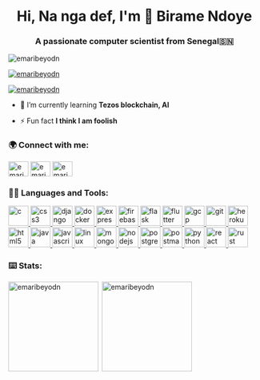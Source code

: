 <h1 align="center">Hi, Na nga def, I'm 👋 Birame Ndoye</h1>
<h3 align="center">A passionate computer scientist from Senegal🇸🇳</h3>

<p align="left"> <img src="https://komarev.com/ghpvc/?username=emaribeyodn&label=Profile%20views&color=0e75b6&style=flat" alt="emaribeyodn" /> </p>

<p align="left"> <a href="https://github.com/ryo-ma/github-profile-trophy"><img src="https://github-profile-trophy.vercel.app/?username=emaribeyodn" alt="emaribeyodn" /></a> </p>

<p align="left"> <a href="https://twitter.com/emaribeyodn" target="blank"><img src="https://img.shields.io/twitter/follow/emaribeyodn?logo=twitter&style=for-the-badge" alt="emaribeyodn" /></a> </p>

- 🌱 I’m currently learning **Tezos blockchain, AI**

- ⚡ Fun fact **I think I am foolish**

<h3 align="left">🌍️ Connect with me:</h3>
<p align="left">
<a href="https://twitter.com/emaribeyodn" target="blank"><img align="center" src="https://cdn.jsdelivr.net/npm/simple-icons@3.0.1/icons/twitter.svg" alt="emaribeyodn" height="30" width="40" /></a>
<a href="https://linkedin.com/in/emaribeyodn" target="blank"><img align="center" src="https://cdn.jsdelivr.net/npm/simple-icons@3.0.1/icons/linkedin.svg" alt="emaribeyodn" height="30" width="40" /></a>
<a href="https://fb.com/emaribeyodn" target="blank"><img align="center" src="https://cdn.jsdelivr.net/npm/simple-icons@3.0.1/icons/facebook.svg" alt="emaribeyodn" height="30" width="40" /></a>
</p>

<h3 align="left">👨‍🔧️ Languages and Tools:</h3>
<p align="left"> <a href="https://www.cprogramming.com/" target="_blank"> <img src="https://devicons.github.io/devicon/devicon.git/icons/c/c-original.svg" alt="c" width="40" height="40"/> </a> <a href="https://www.w3schools.com/css/" target="_blank"> <img src="https://devicons.github.io/devicon/devicon.git/icons/css3/css3-original-wordmark.svg" alt="css3" width="40" height="40"/> </a> <a href="https://www.djangoproject.com/" target="_blank"> <img src="https://devicons.github.io/devicon/devicon.git/icons/django/django-original.svg" alt="django" width="40" height="40"/> </a> <a href="https://www.docker.com/" target="_blank"> <img src="https://devicons.github.io/devicon/devicon.git/icons/docker/docker-original-wordmark.svg" alt="docker" width="40" height="40"/> </a> <a href="https://expressjs.com" target="_blank"> <img src="https://devicons.github.io/devicon/devicon.git/icons/express/express-original-wordmark.svg" alt="express" width="40" height="40"/> </a> <a href="https://firebase.google.com/" target="_blank"> <img src="https://www.vectorlogo.zone/logos/firebase/firebase-icon.svg" alt="firebase" width="40" height="40"/> </a> <a href="https://flask.palletsprojects.com/" target="_blank"> <img src="https://www.vectorlogo.zone/logos/pocoo_flask/pocoo_flask-icon.svg" alt="flask" width="40" height="40"/> </a> <a href="https://flutter.dev" target="_blank"> <img src="https://www.vectorlogo.zone/logos/flutterio/flutterio-icon.svg" alt="flutter" width="40" height="40"/> </a> <a href="https://cloud.google.com" target="_blank"> <img src="https://www.vectorlogo.zone/logos/google_cloud/google_cloud-icon.svg" alt="gcp" width="40" height="40"/> </a> <a href="https://git-scm.com/" target="_blank"> <img src="https://www.vectorlogo.zone/logos/git-scm/git-scm-icon.svg" alt="git" width="40" height="40"/> </a> <a href="https://heroku.com" target="_blank"> <img src="https://www.vectorlogo.zone/logos/heroku/heroku-icon.svg" alt="heroku" width="40" height="40"/> </a> <a href="https://www.w3.org/html/" target="_blank"> <img src="https://devicons.github.io/devicon/devicon.git/icons/html5/html5-original-wordmark.svg" alt="html5" width="40" height="40"/> </a> <a href="https://www.java.com" target="_blank"> <img src="https://devicons.github.io/devicon/devicon.git/icons/java/java-original-wordmark.svg" alt="java" width="40" height="40"/> </a> <a href="https://developer.mozilla.org/en-US/docs/Web/JavaScript" target="_blank"> <img src="https://devicons.github.io/devicon/devicon.git/icons/javascript/javascript-original.svg" alt="javascript" width="40" height="40"/> </a> <a href="https://www.linux.org/" target="_blank"> <img src="https://devicons.github.io/devicon/devicon.git/icons/linux/linux-original.svg" alt="linux" width="40" height="40"/> </a> <a href="https://www.mongodb.com/" target="_blank"> <img src="https://devicons.github.io/devicon/devicon.git/icons/mongodb/mongodb-original-wordmark.svg" alt="mongodb" width="40" height="40"/> </a> <a href="https://nodejs.org" target="_blank"> <img src="https://devicons.github.io/devicon/devicon.git/icons/nodejs/nodejs-original-wordmark.svg" alt="nodejs" width="40" height="40"/> </a> <a href="https://www.postgresql.org" target="_blank"> <img src="https://devicons.github.io/devicon/devicon.git/icons/postgresql/postgresql-original-wordmark.svg" alt="postgresql" width="40" height="40"/> </a> <a href="https://postman.com" target="_blank"> <img src="https://www.vectorlogo.zone/logos/getpostman/getpostman-icon.svg" alt="postman" width="40" height="40"/> </a> <a href="https://www.python.org" target="_blank"> <img src="https://devicons.github.io/devicon/devicon.git/icons/python/python-original.svg" alt="python" width="40" height="40"/> </a> <a href="https://reactjs.org/" target="_blank"> <img src="https://devicons.github.io/devicon/devicon.git/icons/react/react-original-wordmark.svg" alt="react" width="40" height="40"/> </a> <a href="https://www.rust-lang.org" target="_blank"> <img src="https://devicons.github.io/devicon/devicon.git/icons/rust/rust-plain.svg" alt="rust" width="40" height="40"/> </a> </p>

<h3 align="left">⌨️ Stats:</h3>
<p><img height="180em" align="left" src="https://github-readme-stats.vercel.app/api/top-langs?username=emaribeyodn&show_icons=true&locale=en&layout=compact" alt="emaribeyodn" /></p>

<p>&nbsp;<img height="180em" align="center" src="https://github-readme-stats.vercel.app/api?username=emaribeyodn&show_icons=true&locale=en" alt="emaribeyodn" /></p>
